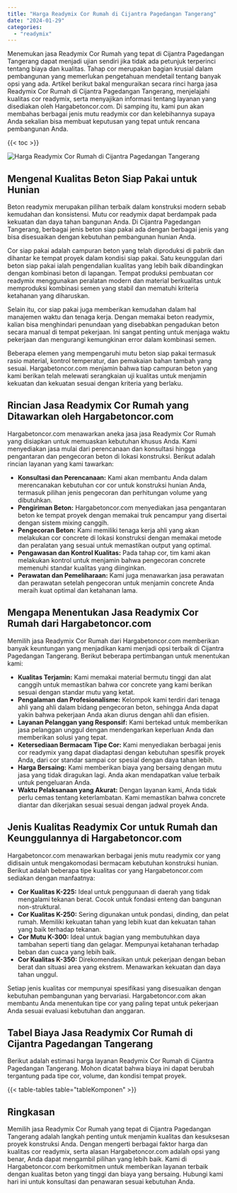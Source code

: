 ```yaml
---
title: "Harga Readymix Cor Rumah di Cijantra Pagedangan Tangerang"
date: "2024-01-29"
categories: 
  - "readymix"
---
```



Menemukan jasa Readymix Cor Rumah yang tepat di Cijantra Pagedangan Tangerang dapat menjadi ujian sendiri jika tidak ada petunjuk terperinci tentang biaya dan kualitas. Tahap cor merupakan bagian krusial dalam pembangunan yang memerlukan pengetahuan mendetail tentang banyak opsi yang ada. Artikel berikut bakal menguraikan secara rinci harga jasa Readymix Cor Rumah di Cijantra Pagedangan Tangerang, menjelajahi kualitas cor readymix, serta menyajikan informasi tentang layanan yang disediakan oleh Hargabetoncor.com. Di samping itu, kami pun akan membahas berbagai jenis mutu readymix cor dan kelebihannya supaya Anda sekalian bisa membuat keputusan yang tepat untuk rencana pembangunan Anda.

{{< toc >}}

![Harga Readymix Cor Rumah di Cijantra Pagedangan Tangerang](https://hargareadymixid.github.io/hbc/readymix-hbc%20(7).png)

## Mengenal Kualitas Beton Siap Pakai untuk Hunian

Beton readymix merupakan pilihan terbaik dalam konstruksi modern sebab kemudahan dan konsistensi. Mutu cor readymix dapat berdampak pada kekuatan dan daya tahan bangunan Anda. Di Cijantra Pagedangan Tangerang, berbagai jenis beton siap pakai ada dengan berbagai jenis yang bisa disesuaikan dengan kebutuhan pembangunan hunian Anda.

Cor siap pakai adalah campuran beton yang telah diproduksi di pabrik dan dihantar ke tempat proyek dalam kondisi siap pakai. Satu keunggulan dari beton siap pakai ialah pengendalian kualitas yang lebih baik dibandingkan dengan kombinasi beton di lapangan. Tempat produksi pembuatan cor readymix menggunakan peralatan modern dan material berkualitas untuk memproduksi kombinasi semen yang stabil dan mematuhi kriteria ketahanan yang diharuskan.

Selain itu, cor siap pakai juga memberikan kemudahan dalam hal manajemen waktu dan tenaga kerja. Dengan memakai beton readymix, kalian bisa menghindari penundaan yang disebabkan pengadukan beton secara manual di tempat pekerjaan. Ini sangat penting untuk menjaga waktu pekerjaan dan mengurangi kemungkinan error dalam kombinasi semen.

Beberapa elemen yang mempengaruhi mutu beton siap pakai termasuk rasio material, kontrol temperatur, dan pemakaian bahan tambah yang sesuai. Hargabetoncor.com menjamin bahwa tiap campuran beton yang kami berikan telah melewati serangkaian uji kualitas untuk menjamin kekuatan dan kekuatan sesuai dengan kriteria yang berlaku.

## Rincian Jasa Readymix Cor Rumah yang Ditawarkan oleh Hargabetoncor.com

Hargabetoncor.com menawarkan aneka jasa jasa Readymix Cor Rumah yang disiapkan untuk memuaskan kebutuhan khusus Anda. Kami menyediakan jasa mulai dari perencanaan dan konsultasi hingga pengantaran dan pengecoran beton di lokasi konstruksi. Berikut adalah rincian layanan yang kami tawarkan:

- **Konsultasi dan Perencanaan:** Kami akan membantu Anda dalam merencanakan kebutuhan cor cor untuk konstruksi hunian Anda, termasuk pilihan jenis pengecoran dan perhitungan volume yang dibutuhkan.
- **Pengiriman Beton:** Hargabetoncor.com menyediakan jasa pengantaran beton ke tempat proyek dengan memakai truk pencampur yang disertai dengan sistem mixing canggih.
- **Pengecoran Beton:** Kami memiliki tenaga kerja ahli yang akan melakukan cor concrete di lokasi konstruksi dengan memakai metode dan peralatan yang sesuai untuk memastikan output yang optimal.
- **Pengawasan dan Kontrol Kualitas:** Pada tahap cor, tim kami akan melakukan kontrol untuk menjamin bahwa pengecoran concrete memenuhi standar kualitas yang diinginkan.
- **Perawatan dan Pemeliharaan:** Kami juga menawarkan jasa perawatan dan perawatan setelah pengecoran untuk menjamin concrete Anda meraih kuat optimal dan ketahanan lama.

## Mengapa Menentukan Jasa Readymix Cor Rumah dari Hargabetoncor.com

Memilih jasa Readymix Cor Rumah dari Hargabetoncor.com memberikan banyak keuntungan yang menjadikan kami menjadi opsi terbaik di Cijantra Pagedangan Tangerang. Berikut beberapa pertimbangan untuk menentukan kami:

- **Kualitas Terjamin:** Kami memakai material bermutu tinggi dan alat canggih untuk memastikan bahwa cor concrete yang kami berikan sesuai dengan standar mutu yang ketat.
- **Pengalaman dan Profesionalisme:** Kelompok kami terdiri dari tenaga ahli yang ahli dalam bidang pengecoran beton, sehingga Anda dapat yakin bahwa pekerjaan Anda akan diurus dengan ahli dan efisien.
- **Layanan Pelanggan yang Responsif:** Kami bertekad untuk memberikan jasa pelanggan unggul dengan mendengarkan keperluan Anda dan memberikan solusi yang tepat.
- **Ketersediaan Bermacam Tipe Cor:** Kami menyediakan berbagai jenis cor readymix yang dapat diadaptasi dengan kebutuhan spesifik proyek Anda, dari cor standar sampai cor spesial dengan daya tahan lebih.
- **Harga Bersaing:** Kami memberikan biaya yang bersaing dengan mutu jasa yang tidak diragukan lagi. Anda akan mendapatkan value terbaik untuk pengeluaran Anda.
- **Waktu Pelaksanaan yang Akurat:** Dengan layanan kami, Anda tidak perlu cemas tentang keterlambatan. Kami memastikan bahwa concrete diantar dan dikerjakan sesuai sesuai dengan jadwal proyek Anda.

## Jenis Kualitas Readymix Cor untuk Rumah dan Keunggulannya di Hargabetoncor.com

Hargabetoncor.com menawarkan berbagai jenis mutu readymix cor yang didisain untuk mengakomodasi bermacam kebutuhan konstruksi hunian. Berikut adalah beberapa tipe kualitas cor yang Hargabetoncor.com sediakan dengan manfaatnya:

- **Cor Kualitas K-225:** Ideal untuk penggunaan di daerah yang tidak mengalami tekanan berat. Cocok untuk fondasi enteng dan bangunan non-struktural.
- **Cor Kualitas K-250:** Sering digunakan untuk pondasi, dinding, dan pelat rumah. Memiliki kekuatan tahan yang lebih kuat dan kekuatan tahan yang baik terhadap tekanan.
- **Cor Mutu K-300:** Ideal untuk bagian yang membutuhkan daya tambahan seperti tiang dan gelagar. Mempunyai ketahanan terhadap beban dan cuaca yang lebih baik.
- **Cor Kualitas K-350:** Direkomendasikan untuk pekerjaan dengan beban berat dan situasi area yang ekstrem. Menawarkan kekuatan dan daya tahan unggul.

Setiap jenis kualitas cor mempunyai spesifikasi yang disesuaikan dengan kebutuhan pembangunan yang bervariasi. Hargabetoncor.com akan membantu Anda menentukan tipe cor yang paling tepat untuk pekerjaan Anda sesuai evaluasi kebutuhan dan anggaran.

## Tabel Biaya Jasa Readymix Cor Rumah di Cijantra Pagedangan Tangerang

Berikut adalah estimasi harga layanan Readymix Cor Rumah di Cijantra Pagedangan Tangerang. Mohon dicatat bahwa biaya ini dapat berubah tergantung pada tipe cor, volume, dan kondisi tempat proyek.

{{< table-tables table="tableKomponen" >}}

## Ringkasan

Memilih jasa Readymix Cor Rumah yang tepat di Cijantra Pagedangan Tangerang adalah langkah penting untuk menjamin kualitas dan kesuksesan proyek konstruksi Anda. Dengan mengerti berbagai faktor harga dan kualitas cor readymix, serta alasan Hargabetoncor.com adalah opsi yang benar, Anda dapat mengambil pilihan yang lebih baik. Kami di Hargabetoncor.com berkomitmen untuk memberikan layanan terbaik dengan kualitas beton yang tinggi dan biaya yang bersaing. Hubungi kami hari ini untuk konsultasi dan penawaran sesuai kebutuhan Anda.
